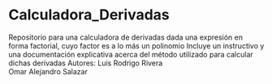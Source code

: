 # Calculadora_Derivadas
Repositorio para una calculadora de derivadas dada una expresión en forma factorial, cuyo factor es a lo más un polinomio
Incluye un instructivo y una documentación explicativa acerca del método utilizado para calcular dichas derivadas
Autores:
Luis Rodrigo Rivera  
Omar Alejandro Salazar
